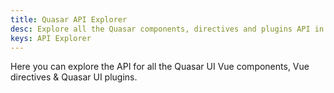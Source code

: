 ```yaml
---
title: Quasar API Explorer
desc: Explore all the Quasar components, directives and plugins API in one place.
keys: API Explorer
---
```


Here you can explore the API for all the Quasar UI Vue components, Vue directives & Quasar UI plugins.

<script doc>
import DocApiExplorer from './DocApiExplorer.vue'
</script>

<DocApiExplorer />
